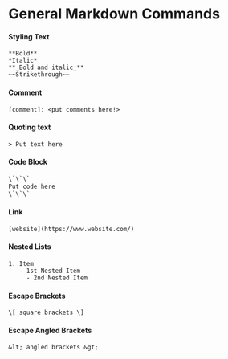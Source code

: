 # General Markdown Commands

#### Styling Text
```
**Bold**
*Italic*
**_Bold and italic_**
~~Strikethrough~~
```

#### Comment
```
[comment]: <put comments here!>
```

#### Quoting text
```
> Put text here
```

#### Code Block
```sh
\`\`\`
Put code here
\`\`\`
```

#### Link
```
[website](https://www.website.com/)
```

#### Nested Lists
```
1. Item
   - 1st Nested Item
     - 2nd Nested Item
```

#### Escape Brackets
```
\[ square brackets \]
```

#### Escape Angled Brackets
```
&lt; angled brackets &gt;
```
